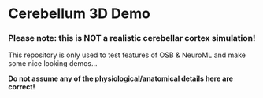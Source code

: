 # Cerebellum 3D Demo

### Please note: this is NOT a realistic cerebellar cortex simulation! 

This repository is only used to test features of OSB & NeuroML and make some nice looking demos...

**Do not assume any of the physiological/anatomical details here are correct!**
